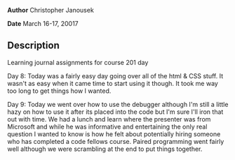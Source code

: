 **Author** Christopher Janousek

**Date** March 16-17, 20017

## Description
Learning journal assignments for course 201 day

Day 8: Today was a fairly easy day going over all of the html & CSS stuff. It wasn't as easy when it came time to start using it though. It took me way too long to get things how I wanted.

Day 9: Today we went over how to use the debugger although I'm still a little hazy on how to use it after its placed into the code but I'm sure I'll iron that out with time. We had a lunch and learn where the presenter was from Microsoft and while he was informative and entertaining the only real question I wanted to know is how he felt about potentially hiring someone who has completed a code fellows course. Paired programming went fairly well although we were scrambling at the end to put things together.
